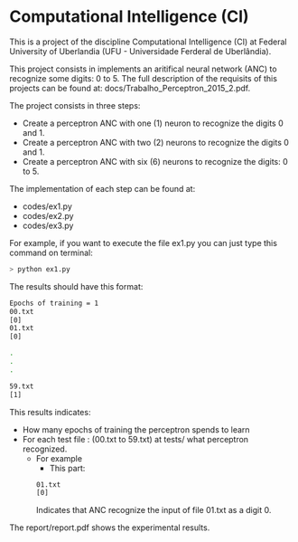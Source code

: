 # Computational Intelligence (CI)

This is a project of the discipline Computational Intelligence (CI) at Federal University of Uberlandia (UFU - Universidade Ferderal de Uberlândia). 

This project consists in implements an aritifical neural network (ANC) to recognize some digits: 0 to 5. The full description of the requisits of this projects can be found at: docs/Trabalho_Perceptron_2015_2.pdf.

The project consists in three steps:
- Create a perceptron ANC with one (1) neuron to recognize the digits 0 and 1.
- Create a perceptron ANC with two (2) neurons to recognize the digits 0 and 1.
- Create a perceptron ANC with six (6) neurons to recognize the digits: 0 to 5.

The implementation of each step can be found at:
- codes/ex1.py
- codes/ex2.py
- codes/ex3.py

For example, if you want to execute the file ex1.py you can just type this command on terminal:
```bash
> python ex1.py
```
The results should have this format:
```bash
Epochs of training = 1
00.txt
[0]
01.txt
[0]

.
.
.

59.txt
[1]
```
This results indicates:
- How many epochs of training the perceptron spends to learn
- For each test file : (00.txt to 59.txt) at tests/ what perceptron recognized.
  - For example
    - This part:
    ```bash
    01.txt
    [0]
    ```
    Indicates that ANC recognize the input of file 01.txt as a digit 0.
    

The report/report.pdf shows the experimental results.
